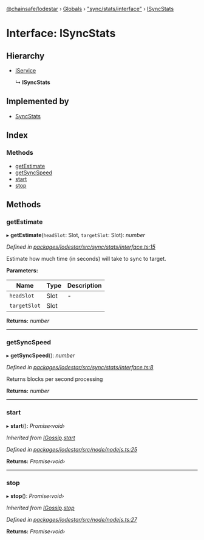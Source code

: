 [@chainsafe/lodestar](../README.md) › [Globals](../globals.md) › ["sync/stats/interface"](../modules/_sync_stats_interface_.md) › [ISyncStats](_sync_stats_interface_.isyncstats.md)

# Interface: ISyncStats

## Hierarchy

* [IService](_node_nodejs_.iservice.md)

  ↳ **ISyncStats**

## Implemented by

* [SyncStats](../classes/_sync_stats_stats_.syncstats.md)

## Index

### Methods

* [getEstimate](_sync_stats_interface_.isyncstats.md#getestimate)
* [getSyncSpeed](_sync_stats_interface_.isyncstats.md#getsyncspeed)
* [start](_sync_stats_interface_.isyncstats.md#start)
* [stop](_sync_stats_interface_.isyncstats.md#stop)

## Methods

###  getEstimate

▸ **getEstimate**(`headSlot`: Slot, `targetSlot`: Slot): *number*

*Defined in [packages/lodestar/src/sync/stats/interface.ts:15](https://github.com/ChainSafe/lodestar/blob/ee6564a3a/packages/lodestar/src/sync/stats/interface.ts#L15)*

Estimate how much time (in seconds) will take to sync to target.

**Parameters:**

Name | Type | Description |
------ | ------ | ------ |
`headSlot` | Slot | - |
`targetSlot` | Slot |   |

**Returns:** *number*

___

###  getSyncSpeed

▸ **getSyncSpeed**(): *number*

*Defined in [packages/lodestar/src/sync/stats/interface.ts:8](https://github.com/ChainSafe/lodestar/blob/ee6564a3a/packages/lodestar/src/sync/stats/interface.ts#L8)*

Returns blocks per second processing

**Returns:** *number*

___

###  start

▸ **start**(): *Promise‹void›*

*Inherited from [IGossip](_network_gossip_interface_.igossip.md).[start](_network_gossip_interface_.igossip.md#start)*

*Defined in [packages/lodestar/src/node/nodejs.ts:25](https://github.com/ChainSafe/lodestar/blob/ee6564a3a/packages/lodestar/src/node/nodejs.ts#L25)*

**Returns:** *Promise‹void›*

___

###  stop

▸ **stop**(): *Promise‹void›*

*Inherited from [IGossip](_network_gossip_interface_.igossip.md).[stop](_network_gossip_interface_.igossip.md#stop)*

*Defined in [packages/lodestar/src/node/nodejs.ts:27](https://github.com/ChainSafe/lodestar/blob/ee6564a3a/packages/lodestar/src/node/nodejs.ts#L27)*

**Returns:** *Promise‹void›*
